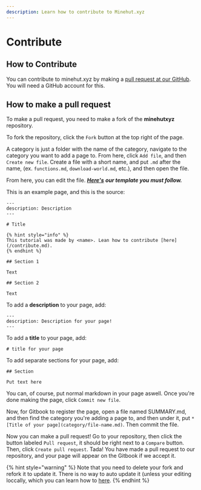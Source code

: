 ```yaml
---
description: Learn how to contribute to Minehut.xyz
---
```


# Contribute

## How to Contribute

You can contribute to minehut.xyz by making a [pull request at our GitHub](https://github.com/TeamMH/minehutxyz). You will need a GitHub account for this.

## How to make a pull request

To make a pull request, you need to make a fork of the **minehutxyz** repository.

To fork the repository, click the `Fork` button at the top right of the page.

A category is just a folder with the name of the category, navigate to the category you want to add a page to. From here, click `Add file`, and then `Create new file`. Create a file with a short name, and put `.md` after the name, \(ex. `functions.md`, `download-world.md`, etc.\), and then open the file.

From here, you can edit the file. [_**Here's**_](https://raw.githubusercontent.com/TeamMH/minehutxyz/master/template.md) _**our template you must follow.**_

This is an example page, and this is the source:

```text
---
description: Description
---

# Title

{% hint style="info" %}
This tutorial was made by <name>. Lean how to contribute [here](/contribute.md).
{% endhint %}

## Section 1

Text

## Section 2

Text
```

To add a **description** to your page, add:

```text
---
description: Description for your page!
---
```

To add a **title** to your page, add:

```text
# title for your page
```

To add separate sections for your page, add:

```text
## Section

Put text here
```

You can, of course, put normal markdown in your page aswell. Once you're done making the page, click `Commit new file`.

Now, for Gitbook to register the page, open a file named SUMMARY.md, and then find the category you're adding a page to, and then under it, put `* [Title of your page](category/file-name.md)`. Then commit the file.

Now you can make a pull request! Go to your repository, then click the button labeled `Pull request`, it should be right next to a `Compare` button. Then, click `Create pull request`. Tada! You have made a pull request to our repository, and your page will appear on the Gitbook if we accept it.

{% hint style="warning" %}
Note that you need to delete your fork and refork it to update it. There is no way to auto update it \(unless your editing loccally, which you can learn how to [here](https://docs.github.com/en/free-pro-team@latest/github/collaborating-with-issues-and-pull-requests/syncing-a-fork).
{% endhint %}
